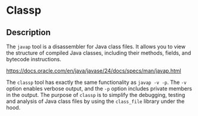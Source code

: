 # Classp

## Description

The `javap` tool is a disassembler for Java class files. It allows you to view the structure of compiled Java classes,
including their methods, fields, and bytecode instructions.

https://docs.oracle.com/en/java/javase/24/docs/specs/man/javap.html

The `classp` tool has exactly the same functionality as `javap -v -p`. The `-v` option enables verbose output, and the
`-p` option includes private members in the output.
The purpose of `classp` is to simplify the debugging, testing and analysis of Java class files by using the `class_file`
library under the hood.
